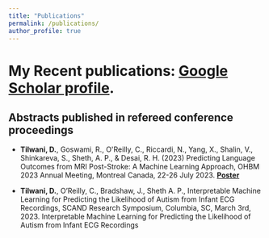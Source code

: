 ```yaml
---
title: "Publications"
permalink: /publications/
author_profile: true
---
```

# My Recent publications: <a href="https://scholar.google.com/citations?user=jpS1zA4AAAAJ&hl=en" target="_blank">Google Scholar profile</a>.
           

## Abstracts published in refereed conference proceedings
* **Tilwani, D.**, Goswami, R., O'Reilly, C., Riccardi, N., Yang, X., Shalin, V., Shinkareva, S., Sheth, A. P., & Desai, R. H. (2023) Predicting Language Outcomes from MRI Post-Stroke: A Machine Learning Approach, OHBM 2023 Annual Meeting, Montreal Canada, 22-26 July 2023. [**Poster**](https://github.com/Deepa-Tilwani/MRI-lesion-sym-mapping/blob/6ff2503a230b46801d466195214a33dae0f3eaa8/Predicting%20Language%20Outcomes%20from%20MRI%20Post-Stroke%20A%20Machine%20Learning%20Approach.pdf)
  
* **Tilwani, D.**, O’Reilly, C., Bradshaw, J., Sheth A. P., Interpretable Machine Learning for Predicting the Likelihood of Autism from Infant ECG Recordings, SCAND Research Symposium, Columbia, SC, March 3rd, 2023. Interpretable Machine Learning for Predicting the Likelihood of Autism from Infant ECG Recordings​



